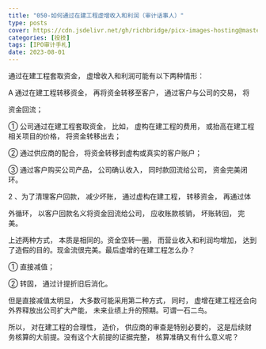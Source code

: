 ```yaml
---
title: "050-如何通过在建工程虚增收入和利润（审计话事人）"
type: posts
cover: https://cdn.jsdelivr.net/gh/richbridge/picx-images-hosting@master/thumbnail/投技.jpg
categories: [投技]
tags: [IPO审计手札]
date: 2023-08-01
---
```

通过在建工程套取资金， 虚增收入和利润可能有以下两种情形：

A 通过在建工程转移资金， 再将资金转移至客户， 通过客户与公司的交易， 将

资金回流；

① 公司通过在建工程套取资金， 比如， 虚构在建工程的费用， 或抬高在建工程相关项目的价格， 将资金转移出去；

② 通过供应商的配合， 将资金转移到虚构或真实的客户账户；

③ 通过客户购买公司产品， 公司确认收入， 同时款回流给公司， 资金完美闭环。

2 、为了清理客户回款， 减少坏账， 通过虚构在建工程， 转移资金， 再通过体

外循环， 以客户回款名义将资金回流给公司， 应收账款核销， 坏账转回， 完美。

上述两种方式， 本质是相同的。资金空转一圈， 而营业收入和利润均增加， 达到了造假的目的。现金流很完美。最后虚增的在建工程怎么办？

① 直接减值；

  

② 转固， 通过计提折旧后消化。

但是直接减值太明显， 大多数可能采用第二种方式， 同时， 虚增在建工程还会向外界释放出公司扩大产能， 未来业绩上升的预期。可谓一石二鸟。

所以， 对在建工程的合理性， 造价， 供应商的审查是特别必要的， 这是后续财务核算的大前提。没有这个大前提的证据完整， 核算准确又有什么意义呢？